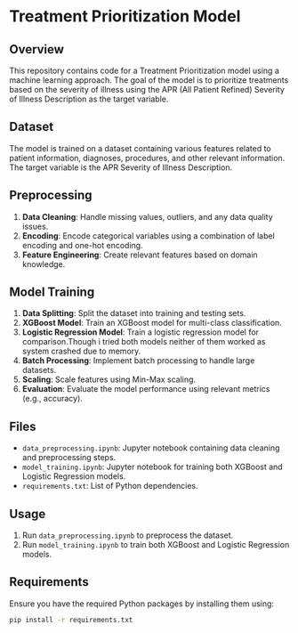 # Treatment Prioritization Model

## Overview
This repository contains code for a Treatment Prioritization model using a machine learning approach. The goal of the model is to prioritize treatments based on the severity of illness using the APR (All Patient Refined) Severity of Illness Description as the target variable.

## Dataset
The model is trained on a dataset containing various features related to patient information, diagnoses, procedures, and other relevant information. The target variable is the APR Severity of Illness Description.

## Preprocessing
1. **Data Cleaning**: Handle missing values, outliers, and any data quality issues.
2. **Encoding**: Encode categorical variables using a combination of label encoding and one-hot encoding.
3. **Feature Engineering**: Create relevant features based on domain knowledge.

## Model Training
1. **Data Splitting**: Split the dataset into training and testing sets.
2. **XGBoost Model**: Train an XGBoost model for multi-class classification.
3. **Logistic Regression Model**: Train a logistic regression model for comparison.Though i tried both models neither of them worked as system crashed due to memory.
4. **Batch Processing**: Implement batch processing to handle large datasets.
5. **Scaling**: Scale features using Min-Max scaling.
6. **Evaluation**: Evaluate the model performance using relevant metrics (e.g., accuracy).

## Files
- `data_preprocessing.ipynb`: Jupyter notebook containing data cleaning and preprocessing steps.
- `model_training.ipynb`: Jupyter notebook for training both XGBoost and Logistic Regression models.
- `requirements.txt`: List of Python dependencies.

## Usage
1. Run `data_preprocessing.ipynb` to preprocess the dataset.
2. Run `model_training.ipynb` to train both XGBoost and Logistic Regression models.

## Requirements
Ensure you have the required Python packages by installing them using:
```bash
pip install -r requirements.txt
